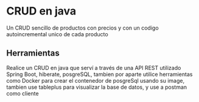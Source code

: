 # CRUD en java
 Un CRUD sencillo de productos con precios y con un codigo autoincremental unico de cada producto
## Herramientas
 Realice un CRUD en java que serví a través de una API REST utilizado Spring Boot, hiberate, posgreSQL, tambien por aparte utilice herramientas como
 Docker para crear el contenedor de posgreSql usando su image, tambien use tableplus para visualizar la base de datos, y use a postman como cliente

 
